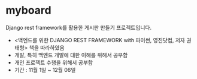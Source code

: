 # myboard

Django rest framework를 활용한 게시판 만들기 프로젝트입니다.<br>

- <백엔드를 위한 DJANGO REST FRAMEWORK with 파이썬, 영진닷컴, 저자 권태형> 책을 따라하였음
- 개발, 특히 백엔드 개발에 대한 이해를 위해서 공부함
- 개인 프로젝트 수행을 위해서 공부함
- 기간 : 11월 1일 ~ 12월 06일
